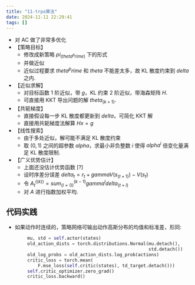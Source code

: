 ```yaml
---
title: "11-trpo算法"
date: 2024-11-11 22:29:41
tags: []
---
```

- 对 AC 做了非常多优化
- 【策略目标】
    - 修改成新策略 $pi_(theta^prime)$ 下的形式
    - 并做近似
    - 近似过程要求 $theta^prime$ 和 $theta$ 不能差太多，故 KL 散度约束到 $delta$ 之内.
- 【近似求解】 
    - 对目标函数 1 阶近似，带 $g$，KL 约束 2 阶近似，带海森矩阵 $H$.
    - 可直接用 KKT 导出问题的解 $theta_(k + 1)$.
- 【共轭梯度】
    - 直接假设每一步 KL 散度都更新到 $delta$，可简化 KKT 解
    - 直接用共轭梯度法解算  $H x = g$
- 【线性搜索】
    - 由于多处近似，解可能不满足 KL 散度约束
    - 取 $(0, 1)$ 之间的超参数 $alpha$，求最小非负整数 $i$ 使得 $alpha^i$ 倍变化量满足 KL 散度限制.
- 【广义优势估计】
    - 上面还没估计优势函数 [?]
    - 设时序差分误差 $delta_t = r_t + gamma V(s_(t + 1)) - V(s_t)$
    - 令 $A_t^((k)) = sum_(l = 0)^(k - 1) gamma^l delta_(t + l)$
    - 对 $A$ 进行指数加权平均.

## 代码实践

- 如果动作时连续的，策略网络可输出动作高斯分布的均值和标准差，形同:

```py
        mu, std = self.actor(states)
        old_action_dists = torch.distributions.Normal(mu.detach(),
                                                      std.detach())
        old_log_probs = old_action_dists.log_prob(actions)
        critic_loss = torch.mean(
            F.mse_loss(self.critic(states), td_target.detach()))
        self.critic_optimizer.zero_grad()
        critic_loss.backward()
```
